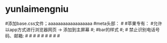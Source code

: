 # yunlaimengniu

#添加base.css文件；aaaaaaaaaaaaaaaaaa
#meta头部：
	#<meta name="viewport" content="width=device-width, user-scalable=no, initial-scale=1.0">
	#苹果专有：
	#允许以app方式进行浏览器网页 -> 添加到主屏幕
	#<meta name="apple-mobile-web-app-capable" content="yes">;
	#bar的样式
      #<meta name="apple-mobile-web-app-status-bar-style" content="black">;
     # 禁止识别电话号码、邮箱:
	#<meta name="format-detection" content="telephone=no,email=no">
	#<!-- 启用360浏览器的极速模式(webkit) -->
	#<meta name="renderer" content="webkit"> 
	#<!-- 尽量用IE最新模式渲染 -->
	#<meta http-equiv="X-UA-Compatible" content="IE=edge">
	#<!-- uc强制竖屏 -->
	#<meta name="screen-orientation" content="portrait">
	#<!-- QQ强制竖屏 -->
	#<meta name="x5-orientation" content="portrait">
